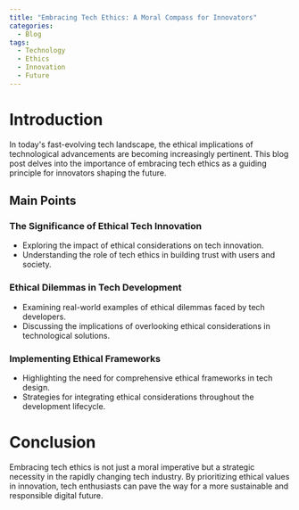 ```yaml
---
title: "Embracing Tech Ethics: A Moral Compass for Innovators"
categories:
  - Blog
tags:
  - Technology
  - Ethics
  - Innovation
  - Future
---
```


# Introduction
In today's fast-evolving tech landscape, the ethical implications of technological advancements are becoming increasingly pertinent. This blog post delves into the importance of embracing tech ethics as a guiding principle for innovators shaping the future.

## Main Points
### The Significance of Ethical Tech Innovation
- Exploring the impact of ethical considerations on tech innovation.
- Understanding the role of tech ethics in building trust with users and society.

### Ethical Dilemmas in Tech Development
- Examining real-world examples of ethical dilemmas faced by tech developers.
- Discussing the implications of overlooking ethical considerations in technological solutions.

### Implementing Ethical Frameworks
- Highlighting the need for comprehensive ethical frameworks in tech design.
- Strategies for integrating ethical considerations throughout the development lifecycle.

# Conclusion
Embracing tech ethics is not just a moral imperative but a strategic necessity in the rapidly changing tech industry. By prioritizing ethical values in innovation, tech enthusiasts can pave the way for a more sustainable and responsible digital future.